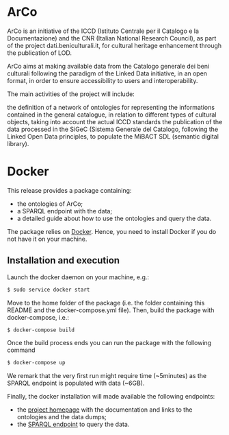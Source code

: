# ArCo

ArCo is an initiative of the ICCD (Istituto Centrale per il Catalogo e la Documentazione) and the CNR (Italian National Research Council), as part of the project dati.beniculturali.it, for cultural heritage enhancement through the publication of LOD.

ArCo aims at making available data from the Catalogo generale dei beni culturali following the paradigm of the Linked Data initiative, in an open format, in order to ensure accessibility to users and interoperability.

The main activities of the project will include:

the definition of a network of ontologies for representing the informations contained in the general catalogue, in relation to different types of cultural objects, taking into account the actual ICCD standards the publication of the data processed in the SiGeC (Sistema Generale del Catalogo, following the Linked Open Data principles, to populate the MiBACT SDL (semantic digital library).

# Docker
This release provides a package containing:

 * the ontologies of ArCo;
 * a SPARQL endpoint with the data;
 * a detailed guide about how to use the ontologies and query the data.

The package relies on [Docker](https://www.docker.com/community-edition). Hence, you need to install Docker if you do not have it on your machine.

## Installation and execution
Launch the docker daemon on your machine, e.g.:
```sh
$ sudo service docker start
```

Move to the home folder of the package (i.e. the folder containing this README and the docker-compose.yml file). Then, build the package with docker-compose, i.e.:
```sh
$ docker-compose build
```
Once the build process ends you can run the package with the following command
```sh
$ docker-compose up
```
We remark that the very first run might require time (~5minutes) as the SPARQL endpoint is populated with data (~6GB).

Finally, the docker installation will made available the following endpoints:
 * the [project homepage](http://localhost:8080/) with the documentation and links to the ontologies and the data dumps;
 * the [SPARQL endpoint](http://localhost:8890/sparql) to query the data.
 


